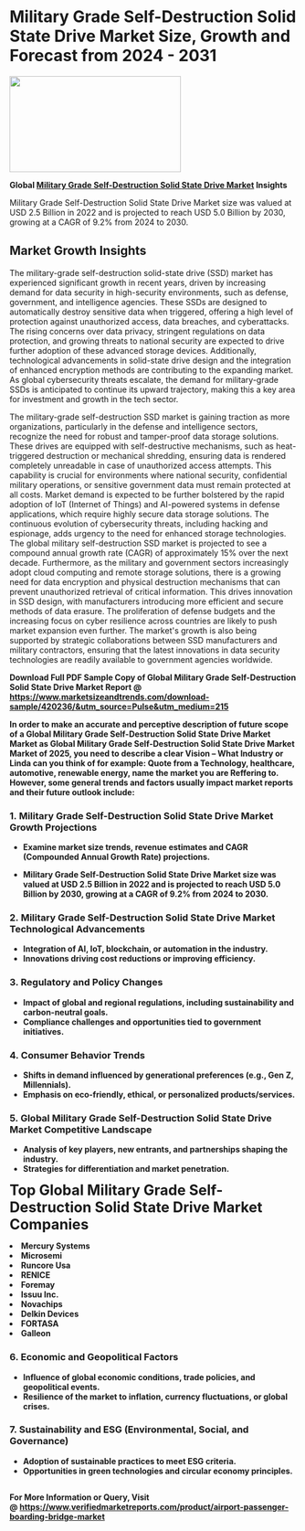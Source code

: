 <H1>Military Grade Self-Destruction Solid State Drive Market Size, Growth and Forecast from 2024 - 2031</H1><img class="aligncenter size-medium wp-image-584254" src="https://thirdeyenews.in/wp-content/uploads/2024/09/Global-Market-Research-300x168.jpeg" alt="" width="300" height="168" /><p><strong>Global&nbsp;<a href="https://www.marketsizeandtrends.com/download-sample/420236/&amp;utm_source=Pulse&amp;utm_medium=215">Military Grade Self-Destruction Solid State Drive Market</a> Insights</strong></p><p>Military Grade Self-Destruction Solid State Drive Market size was valued at USD 2.5 Billion in 2022 and is projected to reach USD 5.0 Billion by 2030, growing at a CAGR of 9.2% from 2024 to 2030.</p><p><h2>Market Growth Insights</h2> <p>The military-grade self-destruction solid-state drive (SSD) market has experienced significant growth in recent years, driven by increasing demand for data security in high-security environments, such as defense, government, and intelligence agencies. These SSDs are designed to automatically destroy sensitive data when triggered, offering a high level of protection against unauthorized access, data breaches, and cyberattacks. The rising concerns over data privacy, stringent regulations on data protection, and growing threats to national security are expected to drive further adoption of these advanced storage devices. Additionally, technological advancements in solid-state drive design and the integration of enhanced encryption methods are contributing to the expanding market. As global cybersecurity threats escalate, the demand for military-grade SSDs is anticipated to continue its upward trajectory, making this a key area for investment and growth in the tech sector.</p> <p><strong></strong></p> <p>The military-grade self-destruction SSD market is gaining traction as more organizations, particularly in the defense and intelligence sectors, recognize the need for robust and tamper-proof data storage solutions. These drives are equipped with self-destructive mechanisms, such as heat-triggered destruction or mechanical shredding, ensuring data is rendered completely unreadable in case of unauthorized access attempts. This capability is crucial for environments where national security, confidential military operations, or sensitive government data must remain protected at all costs. Market demand is expected to be further bolstered by the rapid adoption of IoT (Internet of Things) and AI-powered systems in defense applications, which require highly secure data storage solutions. The continuous evolution of cybersecurity threats, including hacking and espionage, adds urgency to the need for enhanced storage technologies. The global military self-destruction SSD market is projected to see a compound annual growth rate (CAGR) of approximately 15% over the next decade. Furthermore, as the military and government sectors increasingly adopt cloud computing and remote storage solutions, there is a growing need for data encryption and physical destruction mechanisms that can prevent unauthorized retrieval of critical information. This drives innovation in SSD design, with manufacturers introducing more efficient and secure methods of data erasure. The proliferation of defense budgets and the increasing focus on cyber resilience across countries are likely to push market expansion even further. The market's growth is also being supported by strategic collaborations between SSD manufacturers and military contractors, ensuring that the latest innovations in data security technologies are readily available to government agencies worldwide.</p> <p><strong></p><p><span class=""><strong>Download Full PDF Sample Copy of Global Military Grade Self-Destruction Solid State Drive Market Report</strong> @ <a href="https://www.marketsizeandtrends.com/download-sample/420236/&amp;utm_source=Pulse&amp;utm_medium=215" target="_blank">https://www.marketsizeandtrends.com/download-sample/420236/&amp;utm_source=Pulse&amp;utm_medium=215</a></span></p><p>In order to make an accurate and perceptive description of future scope of a Global&nbsp;Military Grade Self-Destruction Solid State Drive Market Market as Global&nbsp;Military Grade Self-Destruction Solid State Drive Market Market of 2025, you need to describe a clear Vision &ndash; What Industry or Linda can you think of for example: Quote from a Technology, healthcare, automotive, renewable energy, name the market you are Reffering to. However, some general trends and factors usually impact market reports and their future outlook include:</p><h3>1.&nbsp;<strong>Military Grade Self-Destruction Solid State Drive Market Growth Projections</strong></h3><ul><li>Examine market size trends, revenue estimates and CAGR (Compounded Annual Growth Rate) projections.</li><li><p>Military Grade Self-Destruction Solid State Drive Market size was valued at USD 2.5 Billion in 2022 and is projected to reach USD 5.0 Billion by 2030, growing at a CAGR of 9.2% from 2024 to 2030.</p></li></ul><h3>2.&nbsp;<strong>Military Grade Self-Destruction Solid State Drive Market Technological Advancements</strong></h3><ul><li>Integration of AI, IoT, blockchain, or automation in the industry.</li><li>Innovations driving cost reductions or improving efficiency.</li></ul><h3>3.&nbsp;<strong>Regulatory and Policy Changes</strong></h3><ul><li>Impact of global and regional regulations, including sustainability and carbon-neutral goals.</li><li>Compliance challenges and opportunities tied to government initiatives.</li></ul><h3>4.&nbsp;<strong>Consumer Behavior Trends</strong></h3><ul><li>Shifts in demand influenced by generational preferences (e.g., Gen Z, Millennials).</li><li>Emphasis on eco-friendly, ethical, or personalized products/services.</li></ul><h3>5.&nbsp;<strong>Global Military Grade Self-Destruction Solid State Drive Market Competitive Landscape</strong></h3><ul><li>Analysis of key players, new entrants, and partnerships shaping the industry.</li><li>Strategies for differentiation and market penetration.</li></ul><p data-pm-slice="1 1 []"><span style="color: inherit; font-family: inherit; font-size: 25px;">Top Global Military Grade Self-Destruction Solid State Drive Market Companies</span></p><div class="" data-test-id=""><p><li>Mercury Systems</li><li> Microsemi</li><li> Runcore Usa</li><li> RENICE</li><li> Foremay</li><li> Issuu Inc.</li><li> Novachips</li><li> Delkin Devices</li><li> FORTASA</li><li> Galleon</li></p></div><h3>6.&nbsp;<strong>Economic and Geopolitical Factors</strong></h3><ul><li>Influence of global economic conditions, trade policies, and geopolitical events.</li><li>Resilience of the market to inflation, currency fluctuations, or global crises.</li></ul><h3>7.&nbsp;<strong>Sustainability and ESG (Environmental, Social, and Governance)</strong></h3><ul><li>Adoption of sustainable practices to meet ESG criteria.</li><li>Opportunities in green technologies and circular economy principles.</li></ul><h2><strong style="font-size: 14px;">For More Information or Query, Visit @&nbsp;</strong><a style="background-color: #ffffff; font-size: 14px;" href="https://www.marketsizeandtrends.com/report/military-grade-self-destruction-solid-state-drive-market/" target="_blank">https://www.verifiedmarketreports.com/product/airport-passenger-boarding-bridge-market</a></h2>
